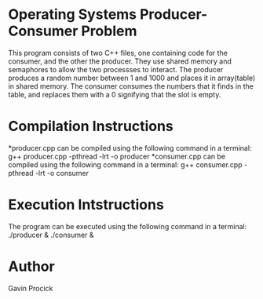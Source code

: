 # Operating Systems Producer-Consumer Problem
This program consists of two C++ files, one containing code for the consumer, and the other the producer. They use shared memory and semaphores to allow the two processses to interact. The producer produces a random number between 1 and 1000 and places it in array(table) in shared memory. The consumer consumes the numbers that it finds in the table, and replaces them with a 0 signifying that the slot is empty.
# Compilation Instructions
*producer.cpp can be compiled using the following command in a terminal: g++ producer.cpp -pthread -lrt -o producer
*consumer.cpp can be compiled using the following command in a terminal: g++ consumer.cpp -pthread -lrt -o consumer
# Execution Intstructions
The program can be executed using the following command in a terminal: ./producer & ./consumer &
# Author
Gavin Procick

